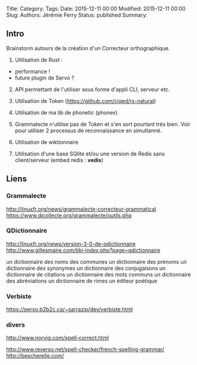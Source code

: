 Title: 
Category: 
Tags: 
Date: 2015-12-11 00:00
Modified: 2015-12-11 00:00
Slug: 
Authors: Jérémie Ferry
Status: published
Summary:

## Intro

Brainstorm autours de la création d'un Correcteur orthographique.

1. Utilisation de Rust :
- performance !
- future plugin de Servo ?
2. API permettant de l'utiliser sous forme d'appli CLI, serveur etc.
3. Utilisation de Token (https://github.com/cjqed/rs-natural)
4. Utilisation de ma lib de phonetic (phonex)

5. Grammalecte n'utilise pas de  Token et s'en sort pourtant très bien.
Voir pour utiliser 2 processus de reconnaissance en simultanné.

6. Utilisation de wiktionnaire
7. Utilisation d'une base SQlite et/ou une version de Redis sans client/serveur (embed redis : **vedis**)

## Liens

### Grammalecte

http://linuxfr.org/news/grammalecte-correcteur-grammatical
https://www.dicollecte.org/grammalecte/outils.php

### QDictionnaire

http://linuxfr.org/news/version-3-0-de-qdictionnaire
http://www.gillesmaire.com/tiki-index.php?page=qdictionnaire

un dictionnaire des noms des communes 
un dictionnaire des prénoms
un dictionnaire des synonymes
un dictionnaire des conjugaisons 
un dictionnaire de citations 
un dictionnaire des mots communs 
un dictionnaire des abréviations 
un dictionnaire de rimes
un éditeur poétique

### Verbiste

https://perso.b2b2c.ca/~sarrazip/dev/verbiste.html

### divers

http://www.norvig.com/spell-correct.html

http://www.reverso.net/spell-checker/french-spelling-grammar/
http://bescherelle.com/